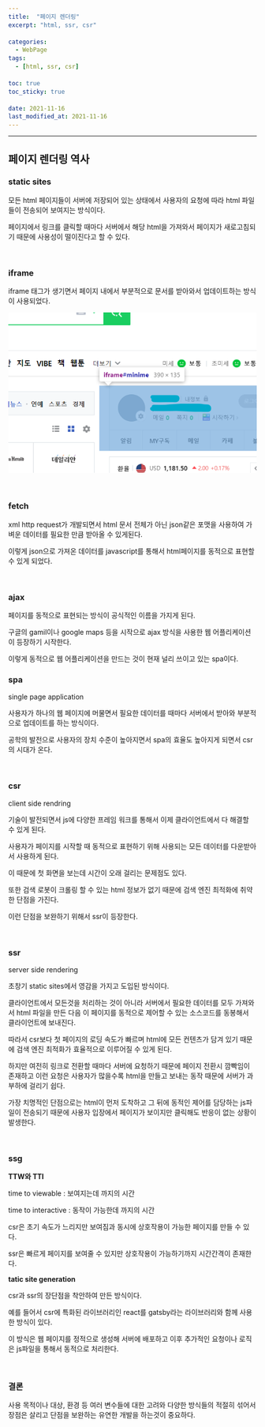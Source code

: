 ```yaml
---
title:  "페이지 렌더링"
excerpt: "html, ssr, csr"

categories:
  - WebPage
tags:
  - [html, ssr, csr]

toc: true
toc_sticky: true
 
date: 2021-11-16 
last_modified_at: 2021-11-16
---  
```


***

## 페이지 렌더링 역사  

### static sites

모든 html 페이지들이 서버에 저장되어 있는 상태에서 사용자의 요청에 따라 html 파일들이 전송되어 보여지는 방식이다. 

페이지에서 링크를 클릭할 때마다 서버에서 해당 html을 가져와서 페이지가 새로고침되기 때문에 사용성이 떨이진다고 할 수 있다.  

<br>

### iframe

iframe 태그가 생기면서 페이지 내에서 부분적으로 문서를 받아와서 업데이트하는 방식이 사용되었다.  

![iframe_naver](/assets/images/20211116_Posting/naver_iframe.png)  

<br>

### fetch

xml http request가 개발되면서 html 문서 전체가 아닌 json같은 포맷을 사용하여 가벼운 데이터를 필요한 만큼 받아올 수 있게된다.  

이렇게 json으로 가져온 데이터를 javascript를 통해서 html페이지를 동적으로 표현할 수 있게 되었다.  

<br>

### ajax  

페이지를 동적으로 표현되는 방식이 공식적인 이름을 가지게 된다.  

구글의 gamil이나 google maps 등을 시작으로 ajax 방식을 사용한 웹 어플리케이션이 등장하기 시작한다.  

이렇게 동적으로 웹 어플리케이션을 만드는 것이 현재 널리 쓰이고 있는 spa이다.  

### spa  

single page application  

사용자가 하나의 웹 페이지에 머물면서 필요한 데이터를 때마다 서버에서 받아와 부분적으로 업데이트를 하는 방식이다.  

공학의 발전으로 사용자의 장치 수준이 높아지면서 spa의 효율도 높아지게 되면서 csr의 시대가 온다.   

<br>

### csr  

client side rendring

기술이 발전되면서 js에 다양한 프레임 워크를 통해서 이제 클라이언트에서 다 해결할 수 있게 된다.  

사용자가 페이지를 시작할 때 동적으로 표현하기 위해 사용되는 모든 데이터를 다운받아서 사용하게 된다. 

이 때문에 첫 화면을 보는데 시간이 오래 걸리는 문제점도 있다. 

또한 검색 로봇이 크롤링 할 수 있는 html 정보가 없기 때문에 검색 엔진 최적화에 취약한 단점을 가진다.  

이런 단점을 보완하기 위해서 ssr이 등장한다.  

<br>

### ssr

server side rendering

초창기 static sites에서 영감을 가지고 도입된 방식이다.  

클라이언트에서 모든것을 처리하는 것이 아니라 서버에서 필요한 데이터를 모두 가져와서 html 파일을 만든 다음 이 페이지를 동적으로 제어할 수 있는 소스코드를 동봉해서 클라이언트에 보내진다.  

따라서 csr보다 첫 페이지의 로딩 속도가 빠르며 html에 모든 컨텐츠가 담겨 있기 때문에 검색 엔진 최적화가 효율적으로 이루어질 수 있게 된다.  

하지만 여전히 링크로 전환할 때마다 서버에 요청하기 때문에 페이지 전환시 깜빡임이 존재하고 이런 요청은 사용자가 많을수록 html을 만들고 보내는 동작 때문에 서버가 과부하에 걸리기 쉽다. 

가장 치명적인 단점으로는 html이 먼저 도착하고 그 뒤에 동적인 제어를 담당하는 js파일이 전송되기 때문에 사용자 입장에서 페이지가 보이지만 클릭해도 반응이 없는 상황이 발생한다.  

<br>

### ssg  

**TTW와 TTI**

time to viewable : 보여지는데 까지의 시간

time to interactive : 동작이 가능한데 까지의 시간

csr은 초기 속도가 느리지만 보여짐과 동시에 상호작용이 가능한 페이지를 만들 수 있다. 

ssr은 빠르게 페이지를 보여줄 수 있지만 상호작용이 가능하기까지 시간간격이 존재한다.  

**tatic site generation**  

csr과 ssr의 장단점을 착안하여 만든 방식이다.  

예를 들어서 csr에 특화된 라이브러리인 react를 gatsby라는 라이브러리와 함께 사용한 방식이 있다.  

이 방식은 웹 페이지를 정적으로 생성해 서버에 배포하고 이후 추가적인 요청이나 로직은 js파일을 통해서 동적으로 처리한다.

<br>


### 결론  

사용 목적이나 대상, 환경 등 여러 변수들에 대한 고려와 다양한 방식들의 적절히 섞어서 장점은 살리고 단점을 보완하는 유연한 개발을 하는것이 중요하다.